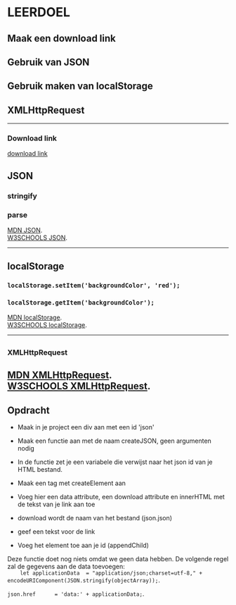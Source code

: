 # LEERDOEL
## Maak een download link
## Gebruik van JSON
## Gebruik maken van localStorage
## XMLHttpRequest
---   


### Download link
[download link](https://www.w3schools.com/howto/howto_html_download_link.asp)

## JSON
### stringify
### parse
[MDN JSON](https://developer.mozilla.org/en-US/docs/Web/JavaScript/Reference/Global_Objects/JSON/stringify).  
 [W3SCHOOLS JSON](https://www.w3schools.com/js/js_json_stringify.asp).  
 
---   

## localStorage
### `localStorage.setItem('backgroundColor', 'red');`  
### `localStorage.getItem('backgroundColor');`
[MDN localStorage](https://developer.mozilla.org/en-US/docs/Web/API/Window/localStorage).  
[W3SCHOOLS localStorage](https://www.w3schools.com/html/html5_webstorage.asp).  

---   
##
### XMLHttpRequest

[MDN XMLHttpRequest](https://developer.mozilla.org/en-US/docs/Web/API/XMLHttpRequest/Using_XMLHttpRequest).  
[W3SCHOOLS XMLHttpRequest](https://www.w3schools.com/js/js_ajax_http.asp).  
---   


## Opdracht

- Maak in je project een div aan met een id 'json'
- Maak een functie aan met de naam createJSON, geen argumenten nodig

- In de functie zet je een variabele die verwijst naar het json id van je HTML bestand.   
- Maak een <a> tag met createElement aan
- Voeg hier een data attribute, een download attribute en innerHTML met de tekst van je link aan toe
     
- download wordt de naam van het bestand (json.json)
- geef een tekst voor de link 
- Voeg het element toe aan je id (appendChild)
 
Deze functie doet nog niets omdat we geen data hebben. De volgende regel zal de gegevens aan de data toevoegen:    
`    let applicationData  = "application/json;charset=utf-8,"
        + encodeURIComponent(JSON.stringify(objectArray));`.    
        
`json.href      = 'data:' + applicationData;`.    

